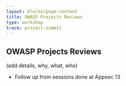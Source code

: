 ```yaml
---
layout: blocks/page-content
title: OWASP Projects Reviews
type: workshop
track: project-summit
---
```


## OWASP Projects Reviews

(add details, why, what, who)

- Follow up from sessions done at Appsec 13 